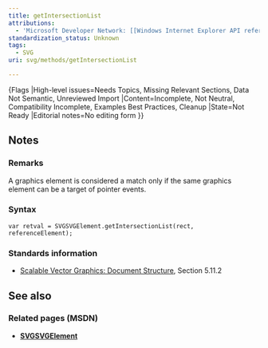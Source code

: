 ```yaml
---
title: getIntersectionList
attributions:
  - 'Microsoft Developer Network: [[Windows Internet Explorer API reference](http://msdn.microsoft.com/en-us/library/ie/hh828809%28v=vs.85%29.aspx) Article]'
standardization_status: Unknown
tags:
  - SVG
uri: svg/methods/getIntersectionList

---
```

{Flags |High-level issues=Needs Topics, Missing Relevant Sections, Data Not Semantic, Unreviewed Import |Content=Incomplete, Not Neutral, Compatibility Incomplete, Examples Best Practices, Cleanup |State=Not Ready |Editorial notes=No editing form }}

## Notes

### Remarks

A graphics element is considered a match only if the same graphics element can be a target of pointer events.

### Syntax

    var retval = SVGSVGElement.getIntersectionList(rect, referenceElement);

### Standards information

-   [Scalable Vector Graphics: Document Structure](http://go.microsoft.com/fwlink/p/?linkid=204733), Section 5.11.2

## See also

### Related pages (MSDN)

-   [**SVGSVGElement**](/svg/elements/svg)
